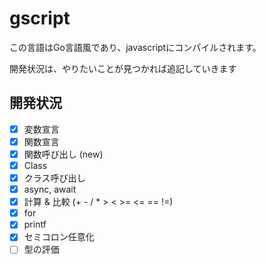 # gscript

この言語はGo言語風であり、javascriptにコンパイルされます。

開発状況は、やりたいことが見つかれば追記していきます

## 開発状況
- [x] 変数宣言
- [x] 関数宣言
- [x] 関数呼び出し (new)
- [x] Class
- [x] クラス呼び出し
- [x] async, await
- [x] 計算 & 比較 (+ - / * > < >= <= == !=)
- [x] for
- [x] printf
- [x] セミコロン任意化
- [ ] 型の評価